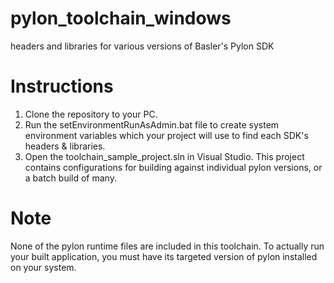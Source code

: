 # pylon_toolchain_windows
headers and libraries for various versions of Basler's Pylon SDK

# Instructions
1. Clone the repository to your PC.
2. Run the setEnvironmentRunAsAdmin.bat file to create system environment variables which your project will use to find each SDK's headers & libraries.
3. Open the toolchain_sample_project.sln in Visual Studio. This project contains configurations for building against individual pylon versions, or a batch build of many.

# Note
None of the pylon runtime files are included in this toolchain. To actually run your built application, you must have its targeted version of pylon installed on your system.
